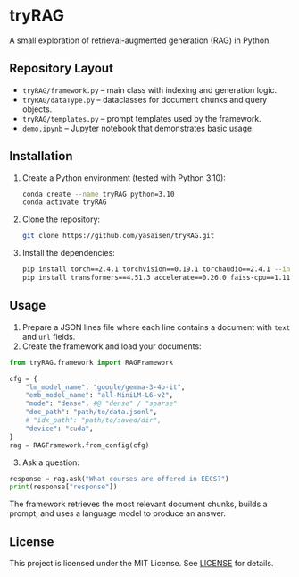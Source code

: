 # tryRAG
A small exploration of retrieval-augmented generation (RAG) in Python.

## Repository Layout

- `tryRAG/framework.py` – main class with indexing and generation logic.
- `tryRAG/dataType.py` – dataclasses for document chunks and query objects.
- `tryRAG/templates.py` – prompt templates used by the framework.
- `demo.ipynb` – Jupyter notebook that demonstrates basic usage.

## Installation
1. Create a Python environment (tested with Python 3.10):
   ```bash
   conda create --name tryRAG python=3.10
   conda activate tryRAG
   ```
2. Clone the repository:
   ```bash
   git clone https://github.com/yasaisen/tryRAG.git
   ```
3. Install the dependencies:
   ```bash
   pip install torch==2.4.1 torchvision==0.19.1 torchaudio==2.4.1 --index-url https://download.pytorch.org/whl/cu121
   pip install transformers==4.51.3 accelerate==0.26.0 faiss-cpu==1.11.0.post1 sentence-transformers==5.0.0
   ```

## Usage

1. Prepare a JSON lines file where each line contains a document with `text` and `url` fields.
2. Create the framework and load your documents:

```python
from tryRAG.framework import RAGFramework

cfg = {
    "lm_model_name": "google/gemma-3-4b-it",
    "emb_model_name": "all-MiniLM-L6-v2",
    "mode": "dense", #@ "dense" / "sparse"
    "doc_path": "path/to/data.jsonl", 
    # "idx_path": "path/to/saved/dir",
    "device": "cuda",
}
rag = RAGFramework.from_config(cfg)

```

3. Ask a question:

```python
response = rag.ask("What courses are offered in EECS?")
print(response["response"])
```

The framework retrieves the most relevant document chunks, builds a prompt, and
uses a language model to produce an answer.

## License

This project is licensed under the MIT License. See [LICENSE](LICENSE) for details.
